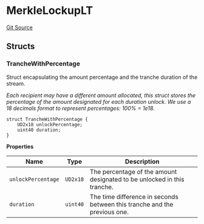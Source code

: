# MerkleLockupLT

[Git Source](https://github.com/sablier-labs/v2-periphery/blob/a3131838ec731b38b1e2e03735fba874ab66f5e2/src/types/DataTypes.sol)

## Structs

### TrancheWithPercentage

Struct encapsulating the amount percentage and the tranche duration of the stream.

_Each recipient may have a different amount allocated, this struct stores the percentage of the amount designated for
each duration unlock. We use a 18 decimals format to represent percentages: 100% = 1e18._

```solidity
struct TrancheWithPercentage {
    UD2x18 unlockPercentage;
    uint40 duration;
}
```

**Properties**

| Name               | Type     | Description                                                               |
| ------------------ | -------- | ------------------------------------------------------------------------- |
| `unlockPercentage` | `UD2x18` | The percentage of the amount designated to be unlocked in this tranche.   |
| `duration`         | `uint40` | The time difference in seconds between this tranche and the previous one. |

